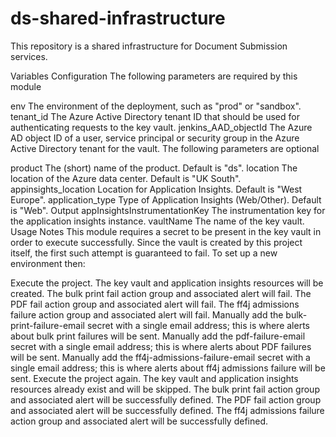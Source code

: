 # ds-shared-infrastructure
This repository is a shared infrastructure for Document Submission services.

Variables
Configuration
The following parameters are required by this module

env The environment of the deployment, such as "prod" or "sandbox".
tenant_id The Azure Active Directory tenant ID that should be used for authenticating requests to the key vault.
jenkins_AAD_objectId The Azure AD object ID of a user, service principal or security group in the Azure Active Directory tenant for the vault.
The following parameters are optional

product The (short) name of the product. Default is "ds".
location The location of the Azure data center. Default is "UK South".
appinsights_location Location for Application Insights. Default is "West Europe".
application_type Type of Application Insights (Web/Other). Default is "Web".
Output
appInsightsInstrumentationKey The instrumentation key for the application insights instance.
vaultName The name of the key vault.
Usage Notes
This module requires a secret to be present in the key vault in order to execute successfully. Since the vault is created by this project itself, the first such attempt is guaranteed to fail. To set up a new environment then:

Execute the project.
The key vault and application insights resources will be created.
The bulk print fail action group and associated alert will fail.
The PDF fail action group and associated alert will fail.
The ff4j admissions failure action group and associated alert will fail.
Manually add the bulk-print-failure-email secret with a single email address; this is where alerts about bulk print failures will be sent.
Manually add the pdf-failure-email secret with a single email address; this is where alerts about PDF failures will be sent.
Manually add the ff4j-admissions-failure-email secret with a single email address; this is where alerts about ff4j admissions failure will be sent.
Execute the project again.
The key vault and application insights resources already exist and will be skipped.
The bulk print fail action group and associated alert will be successfully defined.
The PDF fail action group and associated alert will be successfully defined.
The ff4j admissions failure action group and associated alert will be successfully defined.
